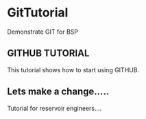 # GitTutorial
Demonstrate GIT for BSP

## GITHUB TUTORIAL

This tutorial shows how to start using GITHUB.

## Lets make a change.....

Tutorial for reservoir engineers....
